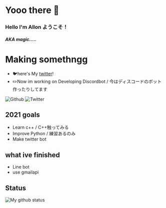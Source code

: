 # Yooo there 👋　

<!--
**Yasuuuuuu/Yasuuuuuu** is a ✨ _special_ ✨ repository because its `README.md` (this file) appears on your GitHub profile.
-->
### Hello I'm Allon ようこそ！
<h5>AKA magic.....</h5>

# Making somethngg
- 🐦here's My [twitter]!
- ✏️Now im working on Developing Discordbot / 今はディスコードのボット作ったりしてます </br>

![Github](https://img.shields.io/github/followers/magicgang?style=plastic)
![Twitter](https://img.shields.io/twitter/follow/norimakitamagoo?style=plastic)

## 2021 goals
- Learn c++ / C++触ってみる
- Improve Python / 練習あるのみ
- Make twitter bot

## what ive finished
- Line bot
- use gmailapi

## Status
<img align='left' alt="My github status" src="https://github-readme-stats.vercel.app/api?username=magicgang&show_icons=true&theme=tokyonight" />



[twitter]: https://twitter.com/Norimakitamagoo
